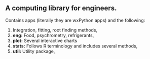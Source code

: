 <h2>A computing library for engineers.</h2>


<p>Contains apps (literally they are wxPython apps) and the following:</p>
<ol>
	<li>Integration, fitting, root finding methods,</li>
	<li><b>eng:</b> Food, psychrometry, refrigerants,</li>
	<li><b>plot:</b> Several interactive charts</li>
	<li><b>stats:</b> Follows R terminology and includes several methods,</li>
	<li><b>util:</b> Utility package,</li>
</ol>
